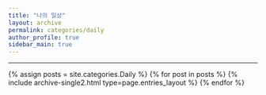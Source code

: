 ```yaml
---
title: "나의 일상"
layout: archive
permalink: categories/daily
author_profile: true
sidebar_main: true
---
```


<!-- 공백이 포함되어 있는 카테고리 이름의 경우 site.categories['a b c'] 이런식으로! -->

***

{% assign posts = site.categories.Daily %}
{% for post in posts %} {% include archive-single2.html type=page.entries_layout %} {% endfor %}
